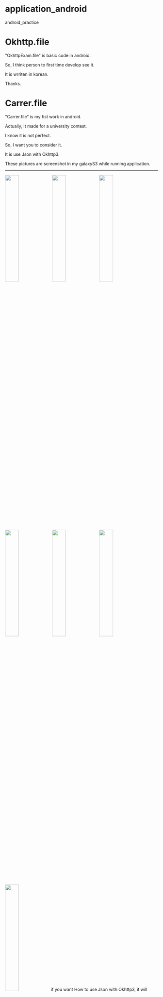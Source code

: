 # application_android
android_practice

# Okhttp.file

"OkhttpExam.file" is basic code in android.

So, I think person to first time develop see it.

It is wrriten in korean.

Thanks.

# Carrer.file
"Carrer.file" is my fist work in android.

Actually, It made for a university contest.

I know it is not perfect.

So, I want you to consider it.

It is use Json with Okhttp3.

These pictures are screenshot in my galaxyS3 while running application.

---------------
<img src="https://user-images.githubusercontent.com/37543606/54329553-7cb65780-4655-11e9-8ea6-978d84a58cbe.png" width="30%"> <img src="https://user-images.githubusercontent.com/37543606/54329555-7cb65780-4655-11e9-969e-bb87cf26128c.png" width="30%"> <img src="https://user-images.githubusercontent.com/37543606/54329556-7cb65780-4655-11e9-8c12-a2f0a7398233.png" width="30%"> <img src="https://user-images.githubusercontent.com/37543606/54329557-7d4eee00-4655-11e9-80c5-510b048324ce.png" width="30%"> <img src="https://user-images.githubusercontent.com/37543606/54329558-7d4eee00-4655-11e9-86e0-7cb72f66d852.png" width="30%"> <img src="https://user-images.githubusercontent.com/37543606/54329559-7d4eee00-4655-11e9-95e1-1b0a8ea94e6e.png" width="30%"> <img src="https://user-images.githubusercontent.com/37543606/54329560-7de78480-4655-11e9-881a-aee1c11cca7b.png" width="30%">if you want How to use Json with Okhttp3, it will become not bad sample.

It is wrriten in Korean.

Thanks.
